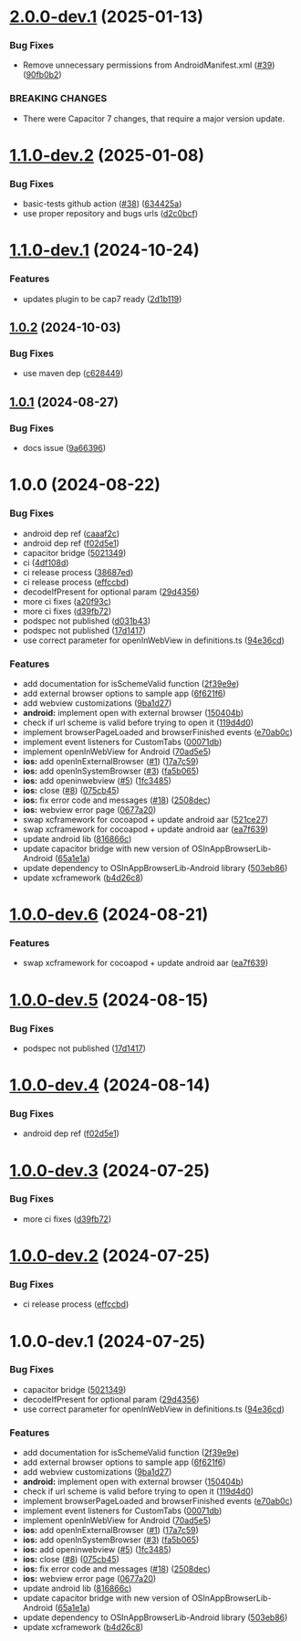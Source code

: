 # [2.0.0-dev.1](https://github.com/ionic-team/capacitor-os-inappbrowser/compare/v1.1.0-dev.2...v2.0.0-dev.1) (2025-01-13)


### Bug Fixes

* Remove unnecessary permissions from AndroidManifest.xml ([#39](https://github.com/ionic-team/capacitor-os-inappbrowser/issues/39)) ([90fb0b2](https://github.com/ionic-team/capacitor-os-inappbrowser/commit/90fb0b2bdf282b896dec3f6433ddb44082f99509))


### BREAKING CHANGES

* There were Capacitor 7 changes, that require a major version update.

# [1.1.0-dev.2](https://github.com/ionic-team/capacitor-os-inappbrowser/compare/v1.1.0-dev.1...v1.1.0-dev.2) (2025-01-08)


### Bug Fixes

* basic-tests github action ([#38](https://github.com/ionic-team/capacitor-os-inappbrowser/issues/38)) ([634425a](https://github.com/ionic-team/capacitor-os-inappbrowser/commit/634425a23ea0eecb3de645335f594823e59312dc))
* use proper repository and bugs urls ([d2c0bcf](https://github.com/ionic-team/capacitor-os-inappbrowser/commit/d2c0bcf740b2c4ffae5a28efa5c5541547245e69))

# [1.1.0-dev.1](https://github.com/ionic-team/capacitor-os-inappbrowser/compare/v1.0.2...v1.1.0-dev.1) (2024-10-24)


### Features

* updates plugin to be cap7 ready ([2d1b119](https://github.com/ionic-team/capacitor-os-inappbrowser/commit/2d1b119abb2bbe3d2a4e5274bfdd9ff5c96de24b))

## [1.0.2](https://github.com/ionic-team/capacitor-os-inappbrowser/compare/v1.0.1...v1.0.2) (2024-10-03)


### Bug Fixes

* use maven dep ([c628449](https://github.com/ionic-team/capacitor-os-inappbrowser/commit/c62844949d16f9aa0eeb2c42ae1dfd1e0bf35815))

## [1.0.1](https://github.com/ionic-team/capacitor-os-inappbrowser/compare/v1.0.0...v1.0.1) (2024-08-27)


### Bug Fixes

* docs issue ([9a66396](https://github.com/ionic-team/capacitor-os-inappbrowser/commit/9a663968d3d5d985547afc8ba6f8e6ef286e448c))

# 1.0.0 (2024-08-22)


### Bug Fixes

* android dep ref ([caaaf2c](https://github.com/ionic-team/capacitor-os-inappbrowser/commit/caaaf2c61c424eaa6d82628728b2a17fa8a04133))
* android dep ref ([f02d5e1](https://github.com/ionic-team/capacitor-os-inappbrowser/commit/f02d5e14565eeed9c078e22f503776c032dd1359))
* capacitor bridge ([5021349](https://github.com/ionic-team/capacitor-os-inappbrowser/commit/50213495b200c58857d0b66ac38f6828dda91ddb))
* ci ([4df108d](https://github.com/ionic-team/capacitor-os-inappbrowser/commit/4df108d97779e15c960cdc38e8c68707b0319f29))
* ci release process ([38687ed](https://github.com/ionic-team/capacitor-os-inappbrowser/commit/38687ed61d6ce624128c288dbc1c3ca25d2d7c7b))
* ci release process ([effccbd](https://github.com/ionic-team/capacitor-os-inappbrowser/commit/effccbd917a4e8077214efdc8ccc10d23d5e519f))
* decodeIfPresent for optional param ([29d4356](https://github.com/ionic-team/capacitor-os-inappbrowser/commit/29d4356e813068943b8bc97cfbddbd4fb0289eef))
* more ci fixes ([a20f93c](https://github.com/ionic-team/capacitor-os-inappbrowser/commit/a20f93c86c24be985e7bef470c9ca0d1105ece18))
* more ci fixes ([d39fb72](https://github.com/ionic-team/capacitor-os-inappbrowser/commit/d39fb729b3a005f472cc82efc566b516881ad8de))
* podspec not published ([d031b43](https://github.com/ionic-team/capacitor-os-inappbrowser/commit/d031b435001c7420245171815e8f281467786fc3))
* podspec not published ([17d1417](https://github.com/ionic-team/capacitor-os-inappbrowser/commit/17d1417562148590ac1db4b97bfe48662f8c341e))
* use correct parameter for openInWebView in definitions.ts ([94e36cd](https://github.com/ionic-team/capacitor-os-inappbrowser/commit/94e36cd000d74b486d7f7c02e38edf5176b0d882))


### Features

* add documentation for isSchemeValid function ([2f39e9e](https://github.com/ionic-team/capacitor-os-inappbrowser/commit/2f39e9eb1e4143d8ec96a8ba4075a5bab5a2100e))
* add external browser options to sample app ([6f621f6](https://github.com/ionic-team/capacitor-os-inappbrowser/commit/6f621f6f75c1ff304d06c6426d51e2f7e32ca7d5))
* add webview customizations ([9ba1d27](https://github.com/ionic-team/capacitor-os-inappbrowser/commit/9ba1d27ec6212f31f2bde39d47d14d4e5fbe6a5f))
* **android:** implement open with external browser ([150404b](https://github.com/ionic-team/capacitor-os-inappbrowser/commit/150404bf0c232ead5da6a37486da291343d92172))
* check if url scheme is valid before trying to open it ([119d4d0](https://github.com/ionic-team/capacitor-os-inappbrowser/commit/119d4d01863026e022471b89c6e42a439c453ebf))
* implement browserPageLoaded and browserFinished events ([e70ab0c](https://github.com/ionic-team/capacitor-os-inappbrowser/commit/e70ab0c708e770e3ca773d0a20c44f0b507d32ef))
* implement event listeners for CustomTabs ([00071db](https://github.com/ionic-team/capacitor-os-inappbrowser/commit/00071db7ac5d7052a61c3a11e78ab8df6bf64dbb))
* implement openInWebView for Android ([70ad5e5](https://github.com/ionic-team/capacitor-os-inappbrowser/commit/70ad5e50ad18a144238d5e13c4022f61ba79915d))
* **ios:** add openInExternalBrowser ([#1](https://github.com/ionic-team/capacitor-os-inappbrowser/issues/1)) ([17a7c59](https://github.com/ionic-team/capacitor-os-inappbrowser/commit/17a7c594c5d8fb61027a9ebe1955499a0edbf683))
* **ios:** add openInSystemBrowser ([#3](https://github.com/ionic-team/capacitor-os-inappbrowser/issues/3)) ([fa5b065](https://github.com/ionic-team/capacitor-os-inappbrowser/commit/fa5b0653bb38648a14165ac996852cefe99ec4ca))
* **ios:** add openinwebview ([#5](https://github.com/ionic-team/capacitor-os-inappbrowser/issues/5)) ([1fc3485](https://github.com/ionic-team/capacitor-os-inappbrowser/commit/1fc3485fa3571f9152040a73672d98120be4626a))
* **ios:** close ([#8](https://github.com/ionic-team/capacitor-os-inappbrowser/issues/8)) ([075cb45](https://github.com/ionic-team/capacitor-os-inappbrowser/commit/075cb4574d7a44cfd66ac6602193fa579f98b67f))
* **ios:** fix error code and messages ([#18](https://github.com/ionic-team/capacitor-os-inappbrowser/issues/18)) ([2508dec](https://github.com/ionic-team/capacitor-os-inappbrowser/commit/2508decd90dab0ebd9381992ed15295ac53669c5))
* **ios:** webview error page ([0677a20](https://github.com/ionic-team/capacitor-os-inappbrowser/commit/0677a20680cc49d7a19cb9212ff94cfed3c1782e))
* swap xcframework for cocoapod + update android aar ([521ce27](https://github.com/ionic-team/capacitor-os-inappbrowser/commit/521ce2784c0e51ba2699cb8c468f3b7677ea9393))
* swap xcframework for cocoapod + update android aar ([ea7f639](https://github.com/ionic-team/capacitor-os-inappbrowser/commit/ea7f639dfd745138bacc267f5e164ae2e5bbe3ba))
* update android lib ([816866c](https://github.com/ionic-team/capacitor-os-inappbrowser/commit/816866c489929fba83e623d57ae547a33bf6723e))
* update capacitor bridge with new version of OSInAppBrowserLib-Android ([65a1e1a](https://github.com/ionic-team/capacitor-os-inappbrowser/commit/65a1e1ac299e9455a685e2b83d15afbd9b3fecab))
* update dependency to OSInAppBrowserLib-Android library ([503eb86](https://github.com/ionic-team/capacitor-os-inappbrowser/commit/503eb86a300da008620fa93722b8524249794622))
* update xcframework ([b4d26c8](https://github.com/ionic-team/capacitor-os-inappbrowser/commit/b4d26c84b3697c1cbfb62809e1a8cee0c394664d))


# [1.0.0-dev.6](https://github.com/ionic-team/capacitor-os-inappbrowser/compare/v1.0.0-dev.5...v1.0.0-dev.6) (2024-08-21)


### Features

* swap xcframework for cocoapod + update android aar ([ea7f639](https://github.com/ionic-team/capacitor-os-inappbrowser/commit/ea7f639dfd745138bacc267f5e164ae2e5bbe3ba))

# [1.0.0-dev.5](https://github.com/ionic-team/capacitor-os-inappbrowser/compare/v1.0.0-dev.4...v1.0.0-dev.5) (2024-08-15)


### Bug Fixes

* podspec not published ([17d1417](https://github.com/ionic-team/capacitor-os-inappbrowser/commit/17d1417562148590ac1db4b97bfe48662f8c341e))

# [1.0.0-dev.4](https://github.com/ionic-team/capacitor-os-inappbrowser/compare/v1.0.0-dev.3...v1.0.0-dev.4) (2024-08-14)


### Bug Fixes

* android dep ref ([f02d5e1](https://github.com/ionic-team/capacitor-os-inappbrowser/commit/f02d5e14565eeed9c078e22f503776c032dd1359))

# [1.0.0-dev.3](https://github.com/ionic-team/capacitor-os-inappbrowser/compare/v1.0.0-dev.2...v1.0.0-dev.3) (2024-07-25)


### Bug Fixes

* more ci fixes ([d39fb72](https://github.com/ionic-team/capacitor-os-inappbrowser/commit/d39fb729b3a005f472cc82efc566b516881ad8de))

# [1.0.0-dev.2](https://github.com/ionic-team/capacitor-os-inappbrowser/compare/v1.0.0-dev.1...v1.0.0-dev.2) (2024-07-25)


### Bug Fixes

* ci release process ([effccbd](https://github.com/ionic-team/capacitor-os-inappbrowser/commit/effccbd917a4e8077214efdc8ccc10d23d5e519f))

# 1.0.0-dev.1 (2024-07-25)


### Bug Fixes

* capacitor bridge ([5021349](https://github.com/ionic-team/capacitor-os-inappbrowser/commit/50213495b200c58857d0b66ac38f6828dda91ddb))
* decodeIfPresent for optional param ([29d4356](https://github.com/ionic-team/capacitor-os-inappbrowser/commit/29d4356e813068943b8bc97cfbddbd4fb0289eef))
* use correct parameter for openInWebView in definitions.ts ([94e36cd](https://github.com/ionic-team/capacitor-os-inappbrowser/commit/94e36cd000d74b486d7f7c02e38edf5176b0d882))


### Features

* add documentation for isSchemeValid function ([2f39e9e](https://github.com/ionic-team/capacitor-os-inappbrowser/commit/2f39e9eb1e4143d8ec96a8ba4075a5bab5a2100e))
* add external browser options to sample app ([6f621f6](https://github.com/ionic-team/capacitor-os-inappbrowser/commit/6f621f6f75c1ff304d06c6426d51e2f7e32ca7d5))
* add webview customizations ([9ba1d27](https://github.com/ionic-team/capacitor-os-inappbrowser/commit/9ba1d27ec6212f31f2bde39d47d14d4e5fbe6a5f))
* **android:** implement open with external browser ([150404b](https://github.com/ionic-team/capacitor-os-inappbrowser/commit/150404bf0c232ead5da6a37486da291343d92172))
* check if url scheme is valid before trying to open it ([119d4d0](https://github.com/ionic-team/capacitor-os-inappbrowser/commit/119d4d01863026e022471b89c6e42a439c453ebf))
* implement browserPageLoaded and browserFinished events ([e70ab0c](https://github.com/ionic-team/capacitor-os-inappbrowser/commit/e70ab0c708e770e3ca773d0a20c44f0b507d32ef))
* implement event listeners for CustomTabs ([00071db](https://github.com/ionic-team/capacitor-os-inappbrowser/commit/00071db7ac5d7052a61c3a11e78ab8df6bf64dbb))
* implement openInWebView for Android ([70ad5e5](https://github.com/ionic-team/capacitor-os-inappbrowser/commit/70ad5e50ad18a144238d5e13c4022f61ba79915d))
* **ios:** add openInExternalBrowser ([#1](https://github.com/ionic-team/capacitor-os-inappbrowser/issues/1)) ([17a7c59](https://github.com/ionic-team/capacitor-os-inappbrowser/commit/17a7c594c5d8fb61027a9ebe1955499a0edbf683))
* **ios:** add openInSystemBrowser ([#3](https://github.com/ionic-team/capacitor-os-inappbrowser/issues/3)) ([fa5b065](https://github.com/ionic-team/capacitor-os-inappbrowser/commit/fa5b0653bb38648a14165ac996852cefe99ec4ca))
* **ios:** add openinwebview ([#5](https://github.com/ionic-team/capacitor-os-inappbrowser/issues/5)) ([1fc3485](https://github.com/ionic-team/capacitor-os-inappbrowser/commit/1fc3485fa3571f9152040a73672d98120be4626a))
* **ios:** close ([#8](https://github.com/ionic-team/capacitor-os-inappbrowser/issues/8)) ([075cb45](https://github.com/ionic-team/capacitor-os-inappbrowser/commit/075cb4574d7a44cfd66ac6602193fa579f98b67f))
* **ios:** fix error code and messages ([#18](https://github.com/ionic-team/capacitor-os-inappbrowser/issues/18)) ([2508dec](https://github.com/ionic-team/capacitor-os-inappbrowser/commit/2508decd90dab0ebd9381992ed15295ac53669c5))
* **ios:** webview error page ([0677a20](https://github.com/ionic-team/capacitor-os-inappbrowser/commit/0677a20680cc49d7a19cb9212ff94cfed3c1782e))
* update android lib ([816866c](https://github.com/ionic-team/capacitor-os-inappbrowser/commit/816866c489929fba83e623d57ae547a33bf6723e))
* update capacitor bridge with new version of OSInAppBrowserLib-Android ([65a1e1a](https://github.com/ionic-team/capacitor-os-inappbrowser/commit/65a1e1ac299e9455a685e2b83d15afbd9b3fecab))
* update dependency to OSInAppBrowserLib-Android library ([503eb86](https://github.com/ionic-team/capacitor-os-inappbrowser/commit/503eb86a300da008620fa93722b8524249794622))
* update xcframework ([b4d26c8](https://github.com/ionic-team/capacitor-os-inappbrowser/commit/b4d26c84b3697c1cbfb62809e1a8cee0c394664d))
